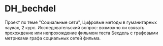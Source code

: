 # DH_bechdel
Проект по теме "Социальные сети", Цифровые методы в гуманитарных науках, 2 курс. Исследовательский вопрос: возможно ли связать прохождение или непрохождение фильмом теста Бехдель с графовыми метриками графа социальных сетей фильма.
